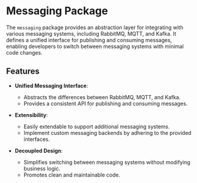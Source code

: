 # Messaging Package

The `messaging` package provides an abstraction layer for integrating with various messaging systems, including RabbitMQ, MQTT, and Kafka. It defines a unified interface for publishing and consuming messages, enabling developers to switch between messaging systems with minimal code changes.

## Features

- **Unified Messaging Interface**:
  - Abstracts the differences between RabbitMQ, MQTT, and Kafka.
  - Provides a consistent API for publishing and consuming messages.

- **Extensibility**:
  - Easily extendable to support additional messaging systems.
  - Implement custom messaging backends by adhering to the provided interfaces.

- **Decoupled Design**:
  - Simplifies switching between messaging systems without modifying business logic.
  - Promotes clean and maintainable code.
